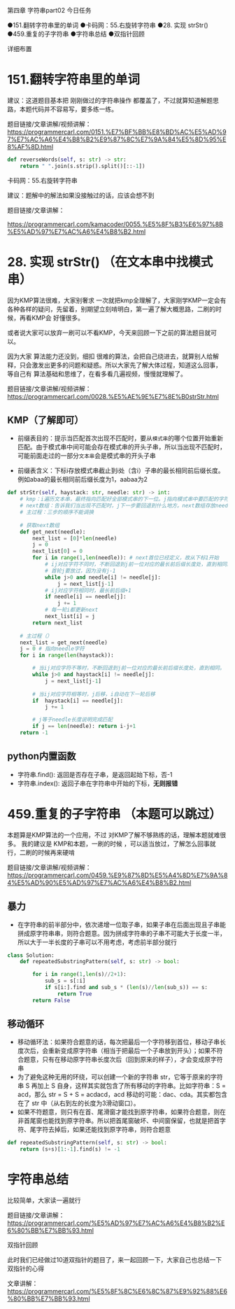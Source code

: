 第四章 字符串part02
今日任务 

●151.翻转字符串里的单词
●卡码网：55.右旋转字符串
●28. 实现 strStr()
●459.重复的子字符串
●字符串总结 
●双指针回顾 

 详细布置  

# 151.翻转字符串里的单词 

建议：这道题目基本把 刚刚做过的字符串操作 都覆盖了，不过就算知道解题思路，本题代码并不容易写，要多练一练。 

题目链接/文章讲解/视频讲解：https://programmercarl.com/0151.%E7%BF%BB%E8%BD%AC%E5%AD%97%E7%AC%A6%E4%B8%B2%E9%87%8C%E7%9A%84%E5%8D%95%E8%AF%8D.html  

```Python
def reverseWords(self, s: str) -> str:
    return " ".join(s.strip().split()[::-1])
```

卡码网：55.右旋转字符串 

建议：题解中的解法如果没接触过的话，应该会想不到

题目链接/文章讲解： 

https://programmercarl.com/kamacoder/0055.%E5%8F%B3%E6%97%8B%E5%AD%97%E7%AC%A6%E4%B8%B2.html

# 28. 实现 strStr()  （在文本串中找模式串）

因为KMP算法很难，大家别奢求 一次就把kmp全理解了，大家刚学KMP一定会有各种各样的疑问，先留着，别期望立刻啃明白，第一遍了解大概思路，二刷的时候，再看KMP会 好懂很多。

或者说大家可以放弃一刷可以不看KMP，今天来回顾一下之前的算法题目就可以。

因为大家 算法能力还没到，细扣 很难的算法，会把自己绕进去，就算别人给解释，只会激发出更多的问题和疑惑。所以大家先了解大体过程，知道这么回事， 等自己有 算法基础和思维了，在看多看几遍视频，慢慢就理解了。

题目链接/文章讲解/视频讲解：https://programmercarl.com/0028.%E5%AE%9E%E7%8E%B0strStr.html 

## KMP（了解即可）
- 前缀表目的：提示当匹配首次出现不匹配时，要从```模式串```的哪个位置开始重新匹配。由于模式串中间可能会存在模式串的开头子串，所以当出现不匹配时，可能前面走过的一部分```文本串```会是模式串的开头子串

- 前缀表含义：下标i存放模式串截止到i处（含i）子串的最长相同前后缀长度。例如abaa的最长相同前后缀长度为1，aabaa为2

```Python
def strStr(self, haystack: str, needle: str) -> int:
    # kmp：i遍历文本串，最终指向匹配好全部模式串的下一位。j指向模式串中要匹配的字符。核心思想是遇到不同，尽量不浪费j走过的路，也不浪费紧挨着i前面可能存在的needle前缀
    # next数组：告诉我们当出现不匹配时，j下一步要回退到什么地方。next数组存放needle截断子串的最长相同前后缀的长度。next数组的实现本身也是一个类似本题的过程，实现过程中的i是截断子串的末位，j是截断子串前缀的末位，也是该子串的最长相同前后缀的长度
    # 主过程：三步的顺序不能调换
    
    # 获取next数组
    def get_next(needle):
        next_list = [0]*len(needle)
        j = 0
        next_list[0] = 0
        for i in range(1,len(needle)): # next首位已经定义，故从下标1开始
            # ij对应字符不同时，不断回退到j前一位对应的最长前后缀长度处，直到相同。
            # 首轮j要放过，因为没有j-1
            while j>0 and needle[i] != needle[j]:
                j = next_list[j-1]
            # ij对应字符相同时，最长前后缀+1
            if needle[i] == needle[j]:
                j += 1
            # 每一轮i都更新next
            next_list[i] = j
        return next_list
    
    # 主过程（）
    next_list = get_next(needle)
    j = 0 # 指向needle字符
    for i in range(len(haystack)):

        # 当ij对应字符不等时，不断回退到j前一位对应的最长前后缀长度处，直到相同。
        while j>0 and haystack[i] != needle[j]:
            j = next_list[j-1]
        
        # 当ij对应字符相等时，j后移，i自动在下一轮后移
        if  haystack[i] == needle[j]:
            j += 1

        # j等于needle长度说明完成匹配
        if j == len(needle): return i-j+1
    return -1
```

## python内置函数
- 字符串.find(): 返回是否存在子串，是返回起始下标，否-1
- 字符串.index(): 返回子串在字符串中开始的下标，**无则报错**

# 459.重复的子字符串  （本题可以跳过）

本题算是KMP算法的一个应用，不过 对KMP了解不够熟练的话，理解本题就难很多。 
我的建议是 KMP和本题，一刷的时候 ，可以适当放过，了解怎么回事就行，二刷的时候再来硬啃

题目链接/文章讲解/视频讲解：https://programmercarl.com/0459.%E9%87%8D%E5%A4%8D%E7%9A%84%E5%AD%90%E5%AD%97%E7%AC%A6%E4%B8%B2.html 

## 暴力
- 在字符串的前半部分中，依次递增一位取子串，如果子串在后面出现且子串能拼成原字符串串，则符合题意。因为拼成字符串的子串不可能大于长度一半，所以大于一半长度的子串可以不用考虑，考虑前半部分就行
```Python
class Solution:
    def repeatedSubstringPattern(self, s: str) -> bool:

        for i in range(1,len(s)//2+1):
            sub_s = s[:i]
            if s[i:].find and sub_s * (len(s)//len(sub_s)) == s:
                return True
        return False
```
## 移动循环
- 移动循环法：如果符合题意的话，每次把最后一个字符移到首位，移动子串长度次后，会重新变成原字符串（相当于把最后一个子串放到开头）；如果不符合题意，只有在移动原字符串长度次后（回到原来的样子），才会变成原字符串
- 为了避免这种无用的环绕，可以创建一个新的字符串 str，它等于原来的字符串 S 再加上 S 自身，这样其实就包含了所有移动的字符串。比如字符串：S = acd，那么 str = S + S = acdacd，acd 移动的可能：dac、cda。其实都包含在了 str 中（从右到左的长度为3滑动窗口）。
- 如果不符题意，则只有在首、尾滑窗才能找到原字符串，如果符合题意，则在非首尾窗也能找到原字符串。所以把首尾窗破坏、中间窗保留，也就是把首字符、尾字符去掉后，如果还能找到原字符串，则符合题意
```Python
def repeatedSubstringPattern(self, s: str) -> bool:
    return (s+s)[1:-1].find(s) != -1
```

# 字符串总结 

比较简单，大家读一遍就行 

题目链接/文章讲解：https://programmercarl.com/%E5%AD%97%E7%AC%A6%E4%B8%B2%E6%80%BB%E7%BB%93.html 

 双指针回顾 

此时我们已经做过10道双指针的题目了，来一起回顾一下，大家自己也总结一下双指针的心得 

文章讲解：https://programmercarl.com/%E5%8F%8C%E6%8C%87%E9%92%88%E6%80%BB%E7%BB%93.html 
  
